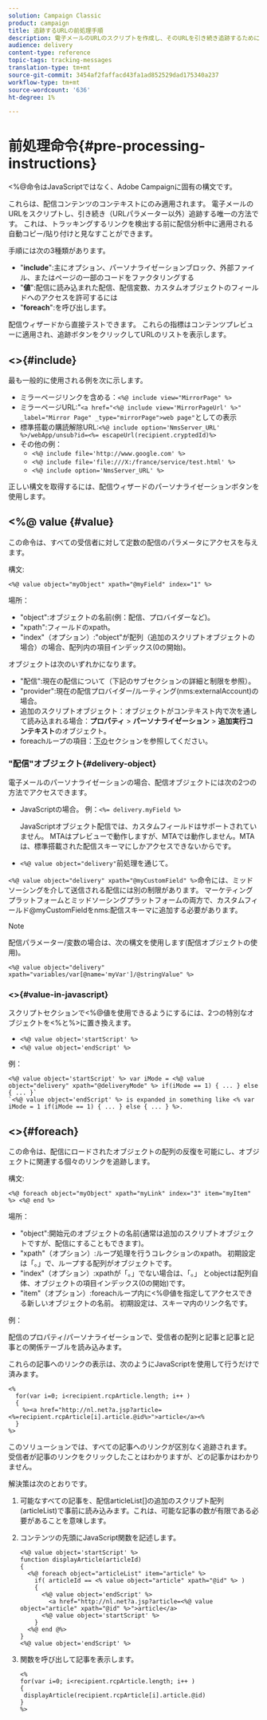 ```yaml
---
solution: Campaign Classic
product: campaign
title: 追跡するURLの前処理手順
description: 電子メールのURLのスクリプトを作成し、そのURLを引き続き追跡するために使用する事前処理の手順について詳しく説明します。
audience: delivery
content-type: reference
topic-tags: tracking-messages
translation-type: tm+mt
source-git-commit: 3454af2faffacd43fa1ad852529dad175340a237
workflow-type: tm+mt
source-wordcount: '636'
ht-degree: 1%

---
```



# 前処理命令{#pre-processing-instructions}

&lt;%@命令はJavaScriptではなく、Adobe Campaignに固有の構文です。

これらは、配信コンテンツのコンテキストにのみ適用されます。 電子メールのURLをスクリプトし、引き続き（URLパラメーター以外）追跡する唯一の方法です。 これは、トラッキングするリンクを検出する前に配信分析中に適用される自動コピー/貼り付けと見なすことができます。

手順には次の3種類があります。

* &quot;**include**&quot;:主にオプション、パーソナライゼーションブロック、外部ファイル、またはページの一部のコードをファクタリングする
* &quot;**値**&quot;:配信に読み込まれた配信、配信変数、カスタムオブジェクトのフィールドへのアクセスを許可するには
* &quot;**foreach**&quot;:を呼び出します。

配信ウィザードから直接テストできます。 これらの指標はコンテンツプレビューに適用され、追跡ボタンをクリックしてURLのリストを表示します。

## &lt;>{#include}

最も一般的に使用される例を次に示します。

* ミラーページリンクを含める：`<%@ include view="MirrorPage" %>`
* ミラーページURL:&quot;`<a href="<%@ include view='MirrorPageUrl' %>" _label="Mirror Page" _type="mirrorPage">web page"`としての表示
* 標準搭載の購読解除URL:`<%@ include option='NmsServer_URL' %>/webApp/unsub?id=<%= escapeUrl(recipient.cryptedId)%>`
* その他の例：
   * `<%@ include file='http://www.google.com' %>`
   * `<%@ include file='file:///X:/france/service/test.html' %>`
   * `<%@ include option='NmsServer_URL' %>`

正しい構文を取得するには、配信ウィザードのパーソナライゼーションボタンを使用します。

## &lt;%@ value {#value}

この命令は、すべての受信者に対して定数の配信のパラメータにアクセスを与えます。

構文:

`<%@ value object="myObject" xpath="@myField" index="1" %>`

場所：

* &quot;object&quot;:オブジェクトの名前(例：配信、プロバイダーなど)。
* &quot;xpath&quot;:フィールドのxpath。
* &quot;index&quot;（オプション）:&quot;object&quot;が配列（追加のスクリプトオブジェクトの場合）の場合、配列内の項目インデックス(0の開始)。

オブジェクトは次のいずれかになります。

* &quot;配信&quot;:現在の配信について（下記のサブセクションの詳細と制限を参照）。
* &quot;provider&quot;:現在の配信プロバイダー/ルーティング(nms:externalAccount)の場合。
* 追加のスクリプトオブジェクト：オブジェクトがコンテキスト内で次を通して読み込まれる場合：**プロパティ** > **パーソナライゼーション** > **追加実行コンテキスト**&#x200B;のオブジェクト。
* foreachループの項目：[下の](#foreach)セクションを参照してください。

### &quot;配信&quot;オブジェクト{#delivery-object}

電子メールのパーソナライゼーションの場合、配信オブジェクトには次の2つの方法でアクセスできます。

* JavaScriptの場合。 例：`<%= delivery.myField %>`

   JavaScriptオブジェクト配信では、カスタムフィールドはサポートされていません。 MTAはプレビューで動作しますが、MTAでは動作しません。MTAは、標準搭載された配信スキーマにしかアクセスできないからです。

* `<%@ value object="delivery"`前処理を通じて。

`<%@ value object="delivery" xpath="@myCustomField" %>`命令には、ミッドソーシングを介して送信される配信には別の制限があります。 マーケティングプラットフォームとミッドソーシングプラットフォームの両方で、カスタムフィールド@myCustomFieldをnms:配信スキーマに追加する必要があります。

>[!NOTE]
>
>配信パラメーター/変数の場合は、次の構文を使用します(配信オブジェクトの使用)。
>
>`<%@ value object="delivery" xpath="variables/var[@name='myVar']/@stringValue" %>`

### &lt;>{#value-in-javascript}

スクリプトセクションで&lt;%@値を使用できるようにするには、2つの特別なオブジェクトを&lt;%と%>に置き換えます。

* `<%@ value object='startScript' %>`
* `<%@ value object='endScript' %>`

例：

```
<%@ value object='startScript' %> var iMode = <%@ value object="delivery" xpath="@deliveryMode" %> if(iMode == 1) { ... } else { ... }`
`<%@ value object='endScript' %> is expanded in something like <% var iMode = 1 if(iMode == 1) { ... } else { ... } %>.
```

## &lt;>{#foreach}

この命令は、配信にロードされたオブジェクトの配列の反復を可能にし、オブジェクトに関連する個々のリンクを追跡します。

構文:

`<%@ foreach object="myObject" xpath="myLink" index="3" item="myItem" %> <%@ end %>`

場所：

* &quot;object&quot;:開始元のオブジェクトの名前(通常は追加のスクリプトオブジェクトですが、配信にすることもできます)。
* &quot;xpath&quot;（オプション）:ループ処理を行うコレクションのxpath。 初期設定は「。」で、ループする配列がオブジェクトです。
* &quot;index&quot;（オプション）:xpathが「。」でない場合は、「。」 とobjectは配列自体、オブジェクトの項目インデックス(0の開始)です。
* &quot;item&quot;（オプション）:foreachループ内に&lt;%@値を指定してアクセスできる新しいオブジェクトの名前。 初期設定は、スキーマ内のリンク名です。

例：

配信のプロパティ/パーソナライゼーションで、受信者の配列と記事と記事と記事との関係テーブルを読み込みます。

これらの記事へのリンクの表示は、次のようにJavaScriptを使用して行うだけで済みます。

```
<%
  for(var i=0; i<recipient.rcpArticle.length; i++ )
  {
    %><a href="http://nl.net?a.jsp?article=<%=recipient.rcpArticle[i].article.@id%>">article</a><%
  }
%>
```

このソリューションでは、すべての記事へのリンクが区別なく追跡されます。 受信者が記事のリンクをクリックしたことはわかりますが、どの記事かはわかりません。

解決策は次のとおりです。

1. 可能なすべての記事を、配信articleList[]の追加のスクリプト配列(articleList)で事前に読み込みます。これは、可能な記事の数が有限である必要があることを意味します。
1. コンテンツの先頭にJavaScript関数を記述します。

   ```
   <%@ value object='startScript' %>
   function displayArticle(articleId)
   {
     <%@ foreach object="articleList" item="article" %>
       if( articleId == <% value object="article" xpath="@id" %> ) 
       {
         <%@ value object='endScript' %>
           <a href="http://nl.net?a.jsp?article=<%@ value object="article" xpath="@id" %>">article</a>
         <%@ value object='startScript' %>
       } 
     <%@ end @%>
   }
   <%@ value object='endScript' %>
   ```
1. 関数を呼び出して記事を表示します。

   ```
   <%
   for(var i=0; i<recipient.rcpArticle.length; i++ )
   {
    displayArticle(recipient.rcpArticle[i].article.@id)
   }
   %>
   ```

